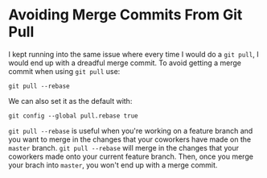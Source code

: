 # Avoiding Merge Commits From Git Pull

I kept running into the same issue where every time I would do a `git pull`, I would end up with a dreadful merge commit.
To avoid getting a merge commit when using `git pull` use:

```git
git pull --rebase
```

We can also set it as the default with:

```git
git config --global pull.rebase true
```

`git pull --rebase` is useful when you're working on a feature branch and you want to merge in the changes that your coworkers have made on the `master` branch. `git pull --rebase` will merge in the changes that your coworkers made onto your current feature branch. Then, once you merge your brach into `master`, you won't end up with a merge commit. 
